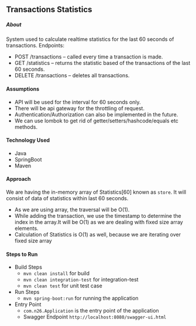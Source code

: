 Transactions Statistics
----
##### About
System used to calculate realtime statistics for the last 60 seconds of transactions.
Endpoints:
 - POST /transactions – called every time a transaction is made.
 - GET /statistics – returns the statistic based of the transactions of the last 60
seconds.
 - DELETE /transactions – deletes all transactions.


#### Assumptions
- API will be used for the interval for 60 seconds only.
- There will be api gateway for the throttling of request.
- Authentication/Authorization can also be implemented in the future.
- We can use lombok to get rid of getter/setters/hashcode/equals etc methods.

#### Technology Used
- Java
- SpringBoot
- Maven

#### Approach
We are having the in-memory array of Statistics[60] known as `store`. It will consist of data of statistics within last 60 seconds.
- As we are using array, the traversal will be O(1).
- While adding the transaction, we use the timestamp to determine the index in the array.It will be O(1) as we are dealing with fixed size array elements.
- Calculation of Statistics is O(1) as well, because we are iterating over fixed size array

#### Steps to Run
- Build Steps
    - `mvn clean install`  for build
    - `mvn clean integration-test` for integration-test
    - `mvn clean test` for unit test case
- Run Steps
   - `mvn spring-boot:run` for running the application
- Entry Point
    - `com.n26.Application` is the entry point of the application
    - Swagger Endpoint `http://localhost:8080/swagger-ui.html`
